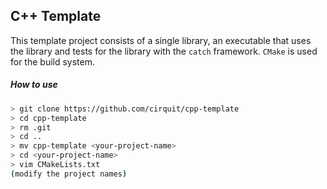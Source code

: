 ## C++ Template

This template project consists of a single library, an executable that uses the library and tests for the library with the `catch` framework. `CMake` is used for the build system.

##### How to use
```bash
> git clone https://github.com/cirquit/cpp-template
> cd cpp-template
> rm .git
> cd ..
> mv cpp-template <your-project-name>
> cd <your-project-name>
> vim CMakeLists.txt 
(modify the project names)
```

